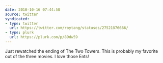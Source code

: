 ```yaml
---
date: 2010-10-16 07:44:58
source: twitter
syndicated:
- type: twitter
  url: https://twitter.com/roytang/statuses/27521876666/
- type: plurk
  url: https://plurk.com/p/89dw59
---
```


Just rewatched the ending of The Two Towers. This is probably my favorite out of the three movies. I love those Ents!